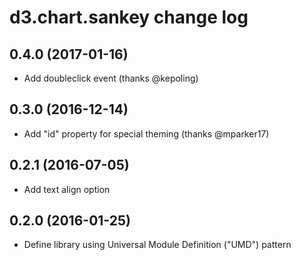 # d3.chart.sankey change log

## 0.4.0 (2017-01-16)

* Add doubleclick event (thanks @kepoling)

## 0.3.0 (2016-12-14)

* Add "id" property for special theming (thanks @mparker17)

## 0.2.1 (2016-07-05)

* Add text align option

## 0.2.0 (2016-01-25)

* Define library using Universal Module Definition ("UMD") pattern
